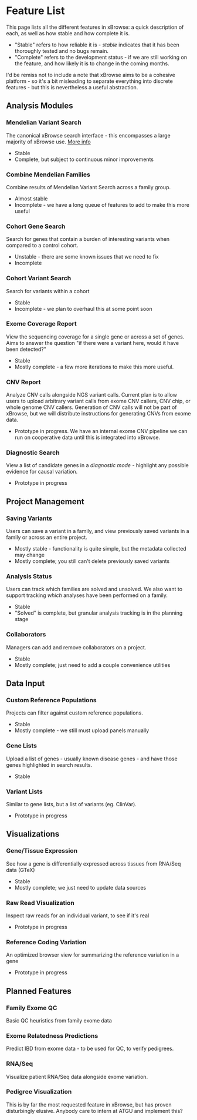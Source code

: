 Feature List
============

This page lists all the different features in xBrowse: a quick description of each, as well as how stable and how complete it is.

- "Stable" refers to how reliable it is - *stable* indicates that it has been thoroughly tested and no bugs remain.
- "Complete" refers to the development status - if we are still working on the feature, and how likely it is to change in the coming months.

I'd be remiss not to include a note that xBrowse aims to be a cohesive platform -
so it's a bit misleading to separate everything into discrete features -
but this is nevertheless a useful abstraction.



## Analysis Modules

### Mendelian Variant Search

The canonical xBrowse search interface - this encompasses a large majority of xBrowse use.
[More info](mendelian-variant-search)

- Stable
- Complete, but subject to continuous minor improvements

### Combine Mendelian Families

Combine results of Mendelian Variant Search across a family group.

- Almost stable
- Incomplete - we have a long queue of features to add to make this more useful

### Cohort Gene Search

Search for genes that contain a burden of interesting variants when compared to a control cohort.

- Unstable - there are some known issues that we need to fix
- Incomplete

### Cohort Variant Search

Search for variants within a cohort

- Stable
- Incomplete - we plan to overhaul this at some point soon

### Exome Coverage Report

View the sequencing coverage for a single gene or across a set of genes.
Aims to answer the question "if there were a variant here, would it have been detected?"

- Stable
- Mostly complete - a few more iterations to make this more useful.

### CNV Report

Analyze CNV calls alongside NGS variant calls.
Current plan is to allow users to upload arbitrary variant calls from exome CNV callers, CNV chip, or whole genome CNV callers.
Generation of CNV calls will not be part of xBrowse, but we will distribute instructions for generating CNVs from exome data.

- Prototype in progress. We have an internal exome CNV pipeline we can run on cooperative data until this is integrated into xBrowse.

### Diagnostic Search

View a list of candidate genes in a *diagnostic mode* - highlight any possible evidence for causal variation.

- Prototype in progress



## Project Management

### Saving Variants

Users can save a variant in a family, and view previously saved variants in a family or across an entire project.

- Mostly stable - functionality is quite simple, but the metadata collected may change
- Mostly complete; you still can't delete previously saved variants

### Analysis Status

Users can track which families are solved and unsolved.
We also want to support tracking *which* analyses have been performed on a family.

- Stable
- "Solved" is complete, but granular analysis tracking is in the planning stage

### Collaborators

Managers can add and remove collaborators on a project.

- Stable
- Mostly complete; just need to add a couple convenience utilities



## Data Input

### Custom Reference Populations

Projects can filter against custom reference populations.

- Stable
- Mostly complete - we still must upload panels manually

### Gene Lists

Upload a list of genes - usually known disease genes - and have those genes highlighted in search results.

- Stable

### Variant Lists

Similar to gene lists, but a list of variants (eg. ClinVar).

- Prototype in progress



## Visualizations

### Gene/Tissue Expression

See how a gene is differentially expressed across tissues from RNA/Seq data (GTeX)

- Stable
- Mostly complete; we just need to update data sources

### Raw Read Visualization

Inspect raw reads for an individual variant, to see if it's real

- Prototype in progress

### Reference Coding Variation

An optimized browser view for summarizing the reference variation in a gene

- Prototype in progress



## Planned Features

### Family Exome QC

Basic QC heuristics from family exome data

### Exome Relatedness Predictions

Predict IBD from exome data - to be used for QC, to verify pedigrees.

### RNA/Seq

Visualize patient RNA/Seq data alongside exome variation.

### Pedigree Visualization

This is by far the most requested feature in xBrowse, but has proven disturbingly elusive.
Anybody care to intern at ATGU and implement this?